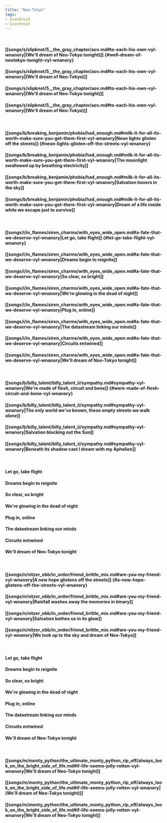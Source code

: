 ```yaml
---
title: "Neo-Tokyo"
tags:
- Scandroid
- Scandroid
---
```

&nbsp;
#### [[songs/s/slipknot/5__the_gray_chapter/aov.md#to-each-his-own-vyl-wnanory|(We'll dream of Neo-Tokyo tonight)]] {#well-dream-of-neotokyo-tonight-vyl-wnanory}
#### [[songs/s/slipknot/5__the_gray_chapter/aov.md#to-each-his-own-vyl-wnanory|(We'll dream of Neo-Tokyo)]]
#### [[songs/s/slipknot/5__the_gray_chapter/aov.md#to-each-his-own-vyl-wnanory|(We'll dream of Neo-Tokyo tonight)]]
#### [[songs/s/slipknot/5__the_gray_chapter/aov.md#to-each-his-own-vyl-wnanory|(We'll dream of Neo-Tokyo)]]
&nbsp;
#### [[songs/b/breaking_benjamin/phobia/had_enough.md#milk-it-for-all-its-worth-make-sure-you-get-there-first-vyl-wnanory|Neon lights glisten off the streets]] {#neon-lights-glisten-off-the-streets-vyl-wnanory}
#### [[songs/b/breaking_benjamin/phobia/had_enough.md#milk-it-for-all-its-worth-make-sure-you-get-there-first-vyl-wnanory|The moonlight swallowed up by breathing electricity]]
#### [[songs/b/breaking_benjamin/phobia/had_enough.md#milk-it-for-all-its-worth-make-sure-you-get-there-first-vyl-wnanory|Salvation hovers in the sky]]
#### [[songs/b/breaking_benjamin/phobia/had_enough.md#milk-it-for-all-its-worth-make-sure-you-get-there-first-vyl-wnanory|Dream of a life inside while we escape just to survive]]
&nbsp;
#### [[songs/i/in_flames/siren_charms/with_eyes_wide_open.md#a-fate-that-we-deserve-vyl-wnanory|Let go, take flight]] {#let-go-take-flight-vyl-wnanory}
#### [[songs/i/in_flames/siren_charms/with_eyes_wide_open.md#a-fate-that-we-deserve-vyl-wnanory|Dreams begin to reignite]]
#### [[songs/i/in_flames/siren_charms/with_eyes_wide_open.md#a-fate-that-we-deserve-vyl-wnanory|So clear, so bright]]
#### [[songs/i/in_flames/siren_charms/with_eyes_wide_open.md#a-fate-that-we-deserve-vyl-wnanory|We're glowing in the dead of night]]
#### [[songs/i/in_flames/siren_charms/with_eyes_wide_open.md#a-fate-that-we-deserve-vyl-wnanory|Plug in, online]]
#### [[songs/i/in_flames/siren_charms/with_eyes_wide_open.md#a-fate-that-we-deserve-vyl-wnanory|The datastream linking our minds]]
#### [[songs/i/in_flames/siren_charms/with_eyes_wide_open.md#a-fate-that-we-deserve-vyl-wnanory|Circuits entwined]]
#### [[songs/i/in_flames/siren_charms/with_eyes_wide_open.md#a-fate-that-we-deserve-vyl-wnanory|We'll dream of Neo-Tokyo tonight]]
&nbsp;
#### [[songs/b/billy_talent/billy_talent_ii/sympathy.md#sympathy-vyl-wnanory|We're made of flesh, circuit and bone]] {#were-made-of-flesh-circuit-and-bone-vyl-wnanory}
#### [[songs/b/billy_talent/billy_talent_ii/sympathy.md#sympathy-vyl-wnanory|The only world we've known, these empty streets we walk alone]]
#### [[songs/b/billy_talent/billy_talent_ii/sympathy.md#sympathy-vyl-wnanory|Salvation blocking out the Sun]]
#### [[songs/b/billy_talent/billy_talent_ii/sympathy.md#sympathy-vyl-wnanory|Beneath its shadow cast I dream with my Aphelion]]
&nbsp;
#### Let go, take flight
#### Dreams begin to reignite
#### So clear, so bright
#### We're glowing in the dead of night
#### Plug in, online
#### The datastream linking our minds
#### Circuits entwined
#### We'll dream of Neo-Tokyo tonight
&nbsp;
#### [[songs/n/nitzer_ebb/in_order/friend_brittle_mix.md#are-you-my-friend-vyl-wnanory|A new hope glistens off the streets]] {#a-new-hope-glistens-off-the-streets-vyl-wnanory}
#### [[songs/n/nitzer_ebb/in_order/friend_brittle_mix.md#are-you-my-friend-vyl-wnanory|Rainfall washes away the memories in binary]]
#### [[songs/n/nitzer_ebb/in_order/friend_brittle_mix.md#are-you-my-friend-vyl-wnanory|Salvation bathes us in its glow]]
#### [[songs/n/nitzer_ebb/in_order/friend_brittle_mix.md#are-you-my-friend-vyl-wnanory|We look up to the sky and dream of Neo-Tokyo]]
&nbsp;
#### Let go, take flight
#### Dreams begin to reignite
#### So clear, so bright
#### We're glowing in the dead of night
#### Plug in, online
#### The datastream linking our minds
#### Circuits entwined
#### We'll dream of Neo-Tokyo tonight
&nbsp;
#### [[songs/m/monty_python/the_ultimate_monty_python_rip_off/always_look_on_the_bright_side_of_life.md#if-life-seems-jolly-rotten-vyl-wnanory|We'll dream of Neo-Tokyo tonight]]
#### [[songs/m/monty_python/the_ultimate_monty_python_rip_off/always_look_on_the_bright_side_of_life.md#if-life-seems-jolly-rotten-vyl-wnanory|(We'll dream of Neo-Tokyo tonight)]]
#### [[songs/m/monty_python/the_ultimate_monty_python_rip_off/always_look_on_the_bright_side_of_life.md#if-life-seems-jolly-rotten-vyl-wnanory|We'll dream of Neo-Tokyo tonight]]
